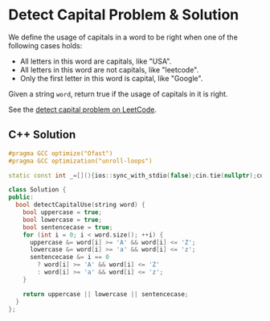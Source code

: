 # Detect Capital Problem & Solution

We define the usage of capitals in a word to be right when one of the following cases holds:

- All letters in this word are capitals, like "USA".
- All letters in this word are not capitals, like "leetcode".
- Only the first letter in this word is capital, like "Google".

Given a string `word`, return true if the usage of capitals in it is right.

See the [detect capital problem on LeetCode](https://leetcode.com/problems/detect-capital).

## C++ Solution

```cpp
#pragma GCC optimize("Ofast")
#pragma GCC optimization("unroll-loops")

static const int _=[](){ios::sync_with_stdio(false);cin.tie(nullptr);cout.tie(nullptr);return 0;}();

class Solution {
public:
  bool detectCapitalUse(string word) {
    bool uppercase = true;
    bool lowercase = true;
    bool sentencecase = true;
    for (int i = 0; i < word.size(); ++i) {
      uppercase &= word[i] >= 'A' && word[i] <= 'Z';
      lowercase &= word[i] >= 'a' && word[i] <= 'z';
      sentencecase &= i == 0
        ? word[i] >= 'A' && word[i] <= 'Z'
        : word[i] >= 'a' && word[i] <= 'z';
    }

    return uppercase || lowercase || sentencecase;
  }
};
```
